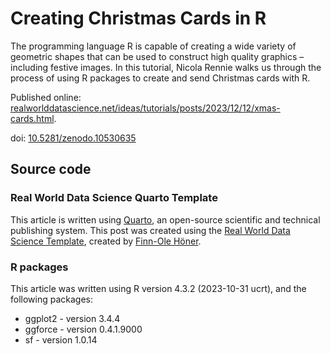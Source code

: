 # Creating Christmas Cards in R

The programming language R is capable of creating a wide variety of geometric shapes that can be used to construct high quality graphics – including festive images. In this tutorial, Nicola Rennie walks us through the process of using R packages to create and send Christmas cards with R.

Published online: [realworlddatascience.net/ideas/tutorials/posts/2023/12/12/xmas-cards.html](https://realworlddatascience.net/ideas/tutorials/posts/2023/12/12/xmas-cards.html).

doi: [10.5281/zenodo.10530635](https://doi.org/10.5281/zenodo.10530635)

## Source code

### Real World Data Science Quarto Template

This article is written using [Quarto](https://quarto.org/), an open-source scientific and technical publishing system. This post was created using the [Real World Data Science Template](https://github.com/finnoh/RWDS_post_template), created by [Finn-Ole Höner](https://github.com/finnoh). 

### R packages

This article was written using R version 4.3.2 (2023-10-31 ucrt), and the following packages:

* ggplot2 - version 3.4.4
* ggforce - version 0.4.1.9000
* sf - version 1.0.14
